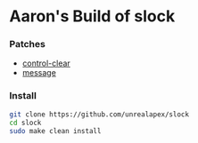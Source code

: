 # Aaron's Build of slock

### Patches
- [control-clear](https://tools.suckless.org/slock/patches/control-clear/)
- [message](https://tools.suckless.org/slock/patches/message/)

### Install
```bash
git clone https://github.com/unrealapex/slock
cd slock
sudo make clean install
```
